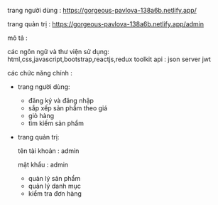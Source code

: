 
trang người dùng : https://gorgeous-pavlova-138a6b.netlify.app/


trang quản trị : https://gorgeous-pavlova-138a6b.netlify.app/admin


mô tả : 

các ngôn ngữ và thư viện sử dụng: html,css,javascript,bootstrap,reactjs,redux toolkit
api : json server jwt 



các chức năng chính : 


- trang người dùng:

    - đăng ký và đăng nhập
    - sắp xếp sản phẩm theo giá
    - giỏ hàng
    - tìm kiếm sản phẩm




- trang quản trị:

    tên tài khoản : admin
    
    mật khẩu : admin
  
    - quản lý sản phẩm
    - quản lý danh mục
    - kiểm tra đơn hàng

